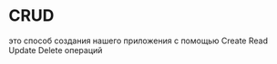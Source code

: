 # CRUD
это способ создания нашего приложения с помощью Create Read Update Delete операций                          